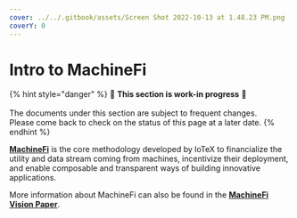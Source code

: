 ```yaml
---
cover: ../../.gitbook/assets/Screen Shot 2022-10-13 at 1.48.23 PM.png
coverY: 0
---
```


# Intro to MachineFi

{% hint style="danger" %}
🚧 **This section is work-in progress** 🚧\
\
The documents under this section are subject to frequent changes. \
Please come back to check on the status of this page at a later date.&#x20;
{% endhint %}

[**MachineFi**](broken-reference) is the core methodology developed by IoTeX to financialize the utility and data stream coming from machines, incentivize their deployment, and enable composable and transparent ways of building innovative applications.&#x20;

More information about MachineFi can also be found in the [**MachineFi Vision Paper**](https://cdn.iotex.io/machinefi/IoTeX%202.0.pdf).&#x20;
